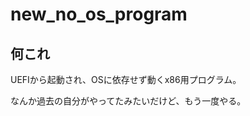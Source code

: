 new_no_os_program
=================

## 何これ

UEFIから起動され、OSに依存せず動くx86用プログラム。

なんか過去の自分がやってたみたいだけど、もう一度やる。
